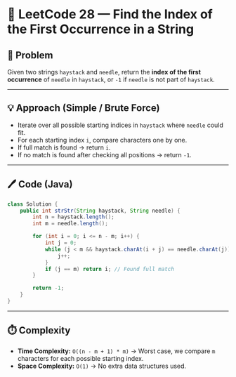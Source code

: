# 📌 LeetCode 28 — Find the Index of the First Occurrence in a String

## 📝 Problem

Given two strings `haystack` and `needle`, return the **index of the first occurrence** of `needle` in `haystack`, or `-1` if `needle` is not part of `haystack`.

---

## 💡 Approach (Simple / Brute Force)

* Iterate over all possible starting indices in `haystack` where `needle` could fit.
* For each starting index `i`, compare characters one by one.
* If full match is found → return `i`.
* If no match is found after checking all positions → return `-1`.

---

## 🖊️ Code (Java)

```java
class Solution {
    public int strStr(String haystack, String needle) {
        int n = haystack.length();
        int m = needle.length();

        for (int i = 0; i <= n - m; i++) {
            int j = 0;
            while (j < m && haystack.charAt(i + j) == needle.charAt(j)) {
                j++;
            }
            if (j == m) return i; // Found full match
        }

        return -1;
    }
}
```

---

## ⏱️ Complexity

* **Time Complexity:** `O((n - m + 1) * m)` → Worst case, we compare `m` characters for each possible starting index.
* **Space Complexity:** `O(1)` → No extra data structures used.


